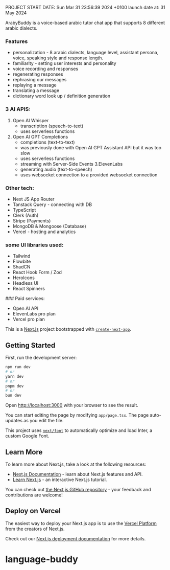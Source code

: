 PROJECT START DATE: Sun Mar 31 23:56:39 2024 +0100
launch date at: 31 May 2024

ArabyBuddy is a voice-based arabic tutor chat app that supports 8 different arabic dialects.

### Features

- personalization - 8 arabic dialects, language level, assistant persona, voice, speaking style and response length.
- familiarity - setting user interests and personality
- voice recording and responses
- regenerating responses
- rephrasing our messages
- replaying a message
- translating a message
- dictionary word look up / definition generation

### 3 AI APIS:

1. Open AI Whisper
   - transcription (speech-to-text)
   - uses serverless functions
2. Open AI GPT Completions
   - completions (text-to-text)
   - was previously done with Open AI GPT Assistant API but it was too slow
   - uses serverless functions
   - streaming with Server-Side Events
     3.ElevenLabs
   - generating audio (text-to-speech)
   - uses websocket connection to a provided websocket connection

### Other tech:

- Next JS App Router
- Tanstack Query - connecting with DB
- TypeScript
- Clerk (Auth)
- Stripe (Payments)
- MongoDB & Mongoose (Database)
- Vercel - hosting and analytics

### some UI libraries used:

- Tailwind
- Flowbite
- ShadCN
- React Hook Form / Zod
- HeroIcons
- Headless UI
- React Spinners

### Paid services:

- Open AI API
- ElevenLabs pro plan
- Vercel pro plan

This is a [Next.js](https://nextjs.org/) project bootstrapped with [`create-next-app`](https://github.com/vercel/next.js/tree/canary/packages/create-next-app).

## Getting Started

First, run the development server:

```bash
npm run dev
# or
yarn dev
# or
pnpm dev
# or
bun dev
```

Open [http://localhost:3000](http://localhost:3000) with your browser to see the result.

You can start editing the page by modifying `app/page.tsx`. The page auto-updates as you edit the file.

This project uses [`next/font`](https://nextjs.org/docs/basic-features/font-optimization) to automatically optimize and load Inter, a custom Google Font.

## Learn More

To learn more about Next.js, take a look at the following resources:

- [Next.js Documentation](https://nextjs.org/docs) - learn about Next.js features and API.
- [Learn Next.js](https://nextjs.org/learn) - an interactive Next.js tutorial.

You can check out [the Next.js GitHub repository](https://github.com/vercel/next.js/) - your feedback and contributions are welcome!

## Deploy on Vercel

The easiest way to deploy your Next.js app is to use the [Vercel Platform](https://vercel.com/new?utm_medium=default-template&filter=next.js&utm_source=create-next-app&utm_campaign=create-next-app-readme) from the creators of Next.js.

Check out our [Next.js deployment documentation](https://nextjs.org/docs/deployment) for more details.

# language-buddy
